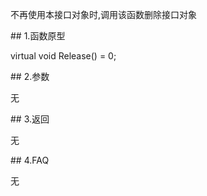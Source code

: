 <p>不再使用本接口对象时,调用该函数删除接口对象</p>
<span class="anchor" id="8b1e3e4e-8c9d-4f35-bd6e-f8e63b157512"></span>
## 1.函数原型
<p>virtual void Release() = 0;</p>
<span class="anchor" id="43d7149e-b24e-40f5-aa51-4dce54ae3ba7"></span>
## 2.参数
<p>无</p>
<span class="anchor" id="bbdcd5e3-9a8c-479e-a96d-687817d6aa5c"></span>
## 3.返回
<p>无</p>
<span class="anchor" id="e785a539-9fe6-4cd6-986e-9b76dbe57194"></span>
## 4.FAQ
<p>无</p>
